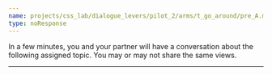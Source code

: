 ```yaml
---
name: projects/css_lab/dialogue_levers/pilot_2/arms/t_go_around/pre_A.md
type: noResponse
---
```


In a few minutes, you and your partner will have a conversation about the following assigned topic. You may or may not share the same views.

---
